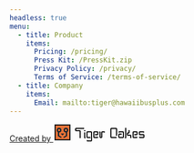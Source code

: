 ```yaml
---
headless: true
menu:
  - title: Product
    items:
      Pricing: /pricing/
      Press Kit: /PressKit.zip
      Privacy Policy: /privacy/
      Terms of Service: /terms-of-service/
  - title: Company
    items:
      Email: mailto:tiger@hawaiibusplus.com
---
```

<a class="block group hover:underline" href="https://tigeroakes.com">
  Created by
  <svg xmlns="http://www.w3.org/2000/svg" height="32" width="160" viewBox="0 0 80 16" class="inline-block ml-1">
    <title>Tiger Oakes</title>
    <g class="transition-opacity duration-300 group-hover:opacity-0">
      <g fill="none" stroke="currentColor">
        <rect width="13" height="13" x="1.5" y="1.5"/>
        <circle class="eye" cx="5" cy="6" r="1.5"/>
        <circle class="eye" cx="11" cy="6" r="1.5"/>
        <path d="M4.5,7.5v3.5l2.5,1.5m4.5,-4.9v3.4l-2.5,1.5"/>
      </g>
      <path fill="currentColor" d="M8,10.6l1.5,-1.6h-3l1.5,1.6Z"/>
    </g>
    <g class="transition-opacity duration-300 opacity-0 group-hover:opacity-100">
      <rect width="12" height="12" x="2" y="2" fill="#e67237"/>
      <g class="logo-path" fill="none" stroke="#032030">
        <circle class="eye" cx="5" cy="6" r="1.5"/>
        <circle class="eye" cx="11" cy="6" r="1.5"/>
        <path d="M4.5,7.5v3.5l2.5,1.5m4.5,-4.9v3.4l-2.5,1.5"/>
      </g>
      <path fill="#032030" d="M8,10.6l1.5,-1.6h-3l1.5,1.6Z"/>
    </g>
    <clipPath id="i">
      <path d="M29 8v6h-3V8h3zm0-1h-3V5h3v2z"/>
    </clipPath>
    <g class="text" fill="none" stroke="currentColor" opacity="0.7">
      <path d="M23.5 13V7l-.5-.5h-3l-.5-.5V5l.5-.5h7"/>
      <path d="M28 13l-.5-.5V6" clip-path="url(#i)"/>
      <path d="M32.5,12.5h-2.5l-.5,-.5v-4l.5,-.5h3l.5,.5v7l-.5,.5h-3l-.5,-.5"/>
      <path d="M36.5,10h2l.5,-.5v-1.5l-.5,-.5h-2.5l-.5,.5v4l.5,.5h2.5l.5,-.5"/>
      <path d="M40.5,7.5l.5,.5v4l.5,.5h.5l.5,-.5v-4l.5,-.5h1.5l.5,.5"/>
      <path d="M55.5,12.5h-4.5l-.5,-.5v-7l.5,-.5h4l.5,.5v6"/>
      <path d="M57.5,8l.5,-.5h3l.5,.5v4l-.5,.5h-3l-.5,-.5v-2l.5,-.5h2"/>
      <path d="M63,13l.5,-.5v-8.5"/>
      <path d="M66.5,6v2l-.5,.5h-.5l-.5,.5v1l.5,.5h2l.5,.5v2"/>
      <path d="M71,10h2l.5,-.5v-1.5l-.5,-.5h-2.5l-.5,.5v4l.5,.5h2.5l.5,-.5"/>
      <path d="M75.5,12l.5,.5h3l.5,-.5v-1.5l-.5,-.5h-3l-.5,-.5v-1.5l.5,-.5h3l.5,.5"/>
    </g>
    <g class="text text-overlay" fill="none" stroke="currentColor">
      <path style="animation-delay:0.2s" d="M23.5 13V7l-.5-.5h-3l-.5-.5V5l.5-.5h7"/>
      <path style="animation-delay:0.5s" d="M28 13l-.5-.5V6" clip-path="url(#i)"/>
      <path style="animation-delay:0.8s" d="M32.5,12.5h-2.5l-.5,-.5v-4l.5,-.5h3l.5,.5v7l-.5,.5h-3l-.5,-.5"/>
      <path style="animation-delay:1.1s" d="M36.5,10h2l.5,-.5v-1.5l-.5,-.5h-2.5l-.5,.5v4l.5,.5h2.5l.5,-.5"/>
      <path style="animation-delay:1.4s" d="M40.5,7.5l.5,.5v4l.5,.5h.5l.5,-.5v-4l.5,-.5h1.5l.5,.5"/>
      <path style="animation-delay:0.2s" d="M55.5,12.5h-4.5l-.5,-.5v-7l.5,-.5h4l.5,.5v6"/>
      <path style="animation-delay:0.5s" d="M57.5,8l.5,-.5h3l.5,.5v4l-.5,.5h-3l-.5,-.5v-2l.5,-.5h2"/>
      <path style="animation-delay:0.8s" d="M63,13l.5,-.5v-8.5"/>
      <path style="animation-delay:1.1s" d="M66.5,6v2l-.5,.5h-.5l-.5,.5v1l.5,.5h2l.5,.5v2"/>
      <path style="animation-delay:1.4s" d="M71,10h2l.5,-.5v-1.5l-.5,-.5h-2.5l-.5,.5v4l.5,.5h2.5l.5,-.5"/>
      <path style="animation-delay:1.7s" d="M75.5,12l.5,.5h3l.5,-.5v-1.5l-.5,-.5h-3l-.5,-.5v-1.5l.5,-.5h3l.5,.5"/>
    </g>
  </svg>
</a>
